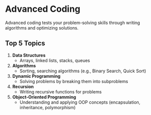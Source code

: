
# Advanced Coding
Advanced coding tests your problem-solving skills through writing algorithms and optimizing solutions.

## Top 5 Topics
1. **Data Structures**
   - Arrays, linked lists, stacks, queues
2. **Algorithms**
   - Sorting, searching algorithms (e.g., Binary Search, Quick Sort)
3. **Dynamic Programming**
   - Solving problems by breaking them into subproblems
4. **Recursion**
   - Writing recursive functions for problems
5. **Object-Oriented Programming**
   - Understanding and applying OOP concepts (encapsulation, inheritance, polymorphism)
